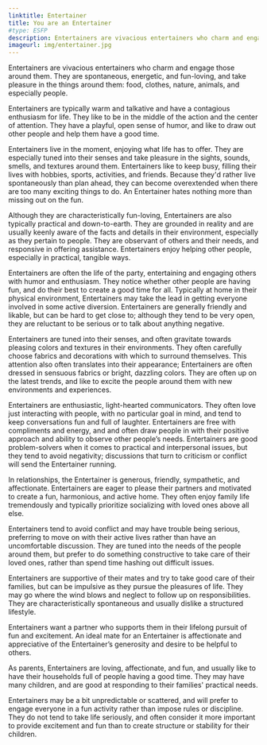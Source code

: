 ```yaml
---
linktitle: Entertainer
title: You are an Entertainer
#type: ESFP
description: Entertainers are vivacious entertainers who charm and engage those around them. 
imageurl: img/entertainer.jpg
---
```


Entertainers are vivacious entertainers who charm and engage those around them. They are spontaneous, energetic, and fun-loving, and take pleasure in the things around them: food, clothes, nature, animals, and especially people.

Entertainers are typically warm and talkative and have a contagious enthusiasm for life. They like to be in the middle of the action and the center of attention. They have a playful, open sense of humor, and like to draw out other people and help them have a good time.

Entertainers live in the moment, enjoying what life has to offer. They are especially tuned into their senses and take pleasure in the sights, sounds, smells, and textures around them. Entertainers like to keep busy, filling their lives with hobbies, sports, activities, and friends. Because they'd rather live spontaneously than plan ahead, they can become overextended when there are too many exciting things to do. An Entertainer hates nothing more than missing out on the fun.

Although they are characteristically fun-loving, Entertainers are also typically practical and down-to-earth. They are grounded in reality and are usually keenly aware of the facts and details in their environment, especially as they pertain to people. They are observant of others and their needs, and responsive in offering assistance. Entertainers enjoy helping other people, especially in practical, tangible ways.

Entertainers are often the life of the party, entertaining and engaging others with humor and enthusiasm. They notice whether other people are having fun, and do their best to create a good time for all. Typically at home in their physical environment, Entertainers may take the lead in getting everyone involved in some active diversion. Entertainers are generally friendly and likable, but can be hard to get close to; although they tend to be very open, they are reluctant to be serious or to talk about anything negative.

Entertainers are tuned into their senses, and often gravitate towards pleasing colors and textures in their environments. They often carefully choose fabrics and decorations with which to surround themselves. This attention also often translates into their appearance; Entertainers are often dressed in sensuous fabrics or bright, dazzling colors. They are often up on the latest trends, and like to excite the people around them with new environments and experiences.

Entertainers are enthusiastic, light-hearted communicators. They often love just interacting with people, with no particular goal in mind, and tend to keep conversations fun and full of laughter. Entertainers are free with compliments and energy, and and often draw people in with their positive approach and ability to observe other people’s needs. Entertainers are good problem-solvers when it comes to practical and interpersonal issues, but they tend to avoid negativity; discussions that turn to criticism or conflict will send the Entertainer running.

In relationships, the Entertainer is generous, friendly, sympathetic, and affectionate. Entertainers are eager to please their partners and motivated to create a fun, harmonious, and active home. They often enjoy family life tremendously and typically prioritize socializing with loved ones above all else.

Entertainers tend to avoid conflict and may have trouble being serious, preferring to move on with their active lives rather than have an uncomfortable discussion. They are tuned into the needs of the people around them, but prefer to do something constructive to take care of their loved ones, rather than spend time hashing out difficult issues.

Entertainers are supportive of their mates and try to take good care of their families, but can be impulsive as they pursue the pleasures of life. They may go where the wind blows and neglect to follow up on responsibilities. They are characteristically spontaneous and usually dislike a structured lifestyle.

Entertainers want a partner who supports them in their lifelong pursuit of fun and excitement. An ideal mate for an Entertainer is affectionate and appreciative of the Entertainer’s generosity and desire to be helpful to others.

As parents, Entertainers are loving, affectionate, and fun, and usually like to have their households full of people having a good time. They may have many children, and are good at responding to their families' practical needs.

Entertainers may be a bit unpredictable or scattered, and will prefer to engage everyone in a fun activity rather than impose rules or discipline. They do not tend to take life seriously, and often consider it more important to provide excitement and fun than to create structure or stability for their children.


